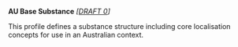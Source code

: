 **AU Base Substance** *[[DRAFT 0](guidance.html)]*

This profile defines a substance structure including core localisation concepts for use in an Australian context.